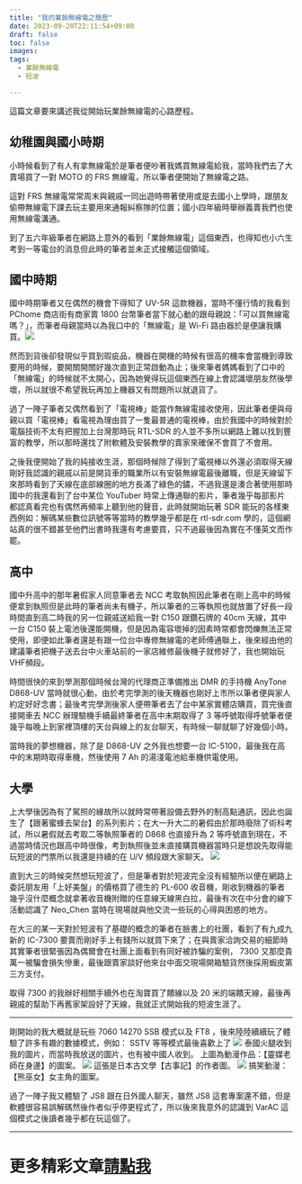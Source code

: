 ```yaml
---
title: "我的業餘無線電之簡歷"
date: 2023-09-20T22:11:54+09:00
draft: false
toc: false
images:
tags:
  - 業餘無線電
  - 短波

---
```


這篇文章要來講述我從開始玩業餘無線電的心路歷程。
## 幼稚園與國小時期
小時候看到了有人有拿無線電於是筆者便吵著我媽買無線電給我，當時我們去了大賣場買了一對 MOTO 的 FRS 無線電，所以筆者便開始了無線電之路。

這對 FRS 無線電常常周末與親戚一同出遊時帶著使用或是去國小上學時，跟朋友偷帶無線電下課去玩主要用來通報糾察隊的位置；國小四年級時舉辦義賣我們也使用無線電溝通。

到了五六年級筆者在網路上意外的看到「業餘無線電」這個東西，也得知也小六生考到一等電台的消息但此時的筆者並未正式接觸這個領域。
## 國中時期
國中時期筆者又在偶然的機會下得知了 UV-5R 這款機器，當時不懂行情的我看到 PChome 商店街有商家賣 1800 台幣筆者當下就心動的跟母親說：「可以買無線電嗎？」，而筆者母親當時以為我口中的「無線電」是 Wi-Fi 路由器於是便讓我購買。![](https://hackmd.io/_uploads/SJLshPukp.jpg)

然而到貨後卻發現似乎買到瑕疵品，機器在開機的時候有很高的機率會當機到導致要用的時候，要開關開關好幾次直到正常啟動為止；後來筆者媽媽看到了口中的「無線電」的時候就不太開心，因為她覺得玩這個東西在線上會認識壞朋友然後學壞，所以就很不希望我玩再加上機器又有問題所以就退貨了。

過了一陣子筆者又偶然看到了「電視棒」能當作無線電接收使用，因此筆者便與母親以買「電視棒」看電視為理由買了一隻最普通的電視棒，由於我國中的時候對於電腦技術不太有把握加上台灣那時玩 RTL-SDR 的人並不多所以網路上難以找到豐富的教學，所以那時還找了附軟體及安裝教學的賣家來確保不會買了不會用。

之後我便開始了我的純接收生涯，那個時候除了得到了電視棒以外還必須取得天線剛好我認識的親戚以前是開貨車的職業所以有安裝無線電最後離職，但是天線留下來那時看到了天線在底部線圈的地方長滿了綠色的鏽，不過我還是湊合著使用那時國中的我還看到了台中某位 YouTuber 時常上傳通聯的影片，筆者幾乎每部影片都認真看完也有偶然再頻率上聽到他的聲音，此時就開始玩著 SDR 能玩的各樣東西例如：解碼某些數位訊號等等當時的教學幾乎都是在 rtl-sdr.com 學的，這個網站真的很不錯甚至他們出書時我還有考慮要買，只不過最後因為實在不懂英文而作罷。
## 高中
國中升高中的那年暑假家人同意筆者去 NCC 考取執照因此筆者在剛上高中的時候便拿到執照但是此時的筆者尚未有機子，所以筆者的三等執照也就放置了好長一段時間直到高二時我的另一位親戚送給我一對 C150 跟鑽石牌的 40cm 天線，其中一台 C150 裝上電池後還能開機，但是因為電容壞掉的因素時常都會閃爍無法正常使用，即便如此筆者還是有跟一位台中專修無線電的老師傅通聯上，後來經由他的建議筆者把機子送去台中火車站前的一家店維修最後機子就修好了，我也開始玩VHF頻段。

時間很快的來到學測那個時候台灣的代理商正準備推出 DMR 的手持機 AnyTone D868-UV 當時就很心動，由於考完學測的後天機器也剛好上市所以筆者便與家人約定好好念書；最後考完學測後家人便帶筆者去了台中某家實體店購買，買完後直接開車去 NCC 辦理驗機手續最終筆者在高中末期取得了 3 等呼號取得呼號筆者便幾乎每晚上到家裡頂樓的天台與線上的友台聊天，有時候一聊就聊了好幾個小時。

當時我的夢想機器，除了是 D868-UV 之外我也想要一台 IC-5100，最後我在高中的末期時取得車機，然後使用 7 Ah 的湯淺電池給車機供電使用。
## 大學
上大學後因為有了駕照的緣故所以就時常帶著設備去野外的制高點通訊，因此也誕生了【跟著蜜蜂去架台】的系列影片；在大一升大二的暑假由於那時廢除了術科考試，所以暑假就去考取二等執照筆者的 D868 也直接升為 2 等呼號直到現在，不過當時情況也跟高中時很像，考到執照後並未直接購買機器當時只是想說先取得能玩短波的門票所以我還是持續的在 U/V 頻段跟大家聊天。
![](https://hackmd.io/_uploads/HyteeOOyp.jpg)

直到大三的時候突然想玩短波了，但是筆者對於短波完全沒有經驗所以便在網路上委託朋友用「上好美盤」的價格買了德生的 PL-600 收音機，剛收到機器的筆者幾乎沒什麼概念就拿著收音機附贈的任意線天線黑白拉，最後有次在中分會的線下活動認識了 Neo_Chen 當時在現場就與他交流一些玩的心得與困惑的地方。

在大三的某一天對於短波有了基礎的概念的筆者在臉書上的社團，看到了有九成九新的 IC-7300 要賣而剛好手上有錢所以就買下來了；在與賣家洽詢交易的細節時其實筆者很緊張因為偶爾會在社團上面看到有同好被詐騙的案例， 7300 又那麼貴萬一被騙會損失慘重，最後跟賣家談好他來台中面交現場開箱驗貨然後採用蝦皮第三方支付。

取得 7300 的我辦好相關手續外也在淘寶買了饋線以及 20 米的端饋天線，最後再親戚的幫助下再舊家架設好了天線，我就正式開始我的短波生涯了。
***
剛開始的我大概就是玩些 7060 14270 SSB 模式以及 FT8 ，後來陸陸續續玩了體驗了許多有趣的數據模式，例如： SSTV 等等模式最後喜歡上了 
![](https://hackmd.io/_uploads/S1MR5vO1p.jpg)
泰國火腿收到我的圖片，而當時我放送的圖片，也有被中國人收到。
上圖為動漫作品：【靈媒老師在身邊】的圖案。
![](https://hackmd.io/_uploads/rJGC9wd16.jpg)
這張是日本古文學【古事記】的作者圖。
![](https://hackmd.io/_uploads/rkfRcw_kT.jpg)
搞笑動漫：【熊巫女】女主角的圖案。

過了一陣子我又體驗了 JS8 跟在日外國人聊天，雖然 JS8 這套專案還不錯，但是軟體很容易誤解碼然後作者似乎停更程式了，所以後來我意外的認識到 VarAC  這個模式之後讀者幾乎都在玩這個了。
***
# 更多精彩文章[請點我](https://yakumo.tw/posts/2023/09/)
